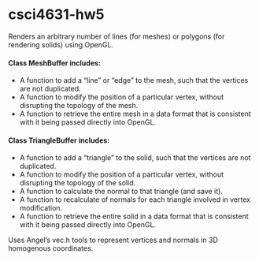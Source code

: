 # csci4631-hw5
Renders an arbitrary number of lines (for meshes) or polygons (for rendering solids) using OpenGL.

#### Class MeshBuffer includes:
* A function to add a “line” or “edge” to the mesh, such that the vertices are not duplicated.
* A function to modify the position of a particular vertex, without disrupting the topology of the mesh.
* A function to retrieve the entire mesh in a data format that is consistent with it being passed directly into OpenGL.

#### Class TriangleBuffer includes:
* A function to add a “triangle” to the solid, such that the vertices are not duplicated.
* A function to modify the position of a particular vertex, without disrupting the topology of the solid.
* A function to calculate the normal to that triangle (and save it).
* A function to recalculate of normals for each triangle involved in vertex modification.
* A function to retrieve the entire solid in a data format that is consistent with it being passed directly into OpenGL.

Uses Angel’s vec.h tools to represent vertices and normals in 3D homogenous coordinates.
